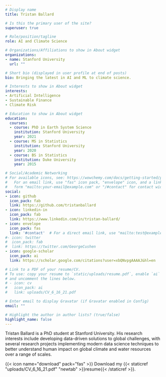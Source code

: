 ```yaml
---
# Display name
title: Tristan Ballard

# Is this the primary user of the site?
superuser: true

# Role/position/tagline
role: AI and Climate Science

# Organizations/Affiliations to show in About widget
organizations:
- name: Stanford University
  url: ""

# Short bio (displayed in user profile at end of posts)
bio: Bringing the latest in AI and ML to climate science.

# Interests to show in About widget
interests:
- Artificial Intelligence
- Sustainable Finance
- Climate Risk

# Education to show in About widget
education:
  courses:
  - course: PhD in Earth System Science
    institution: Stanford University
    year: 2021
  - course: MS in Statistics
    institution: Stanford University
    year: 2020
  - course: BS in Statistics
    institution: Duke University
    year: 2015

# Social/Academic Networking
# For available icons, see: https://wowchemy.com/docs/getting-started/page-builder/#icons
#   For an email link, use "fas" icon pack, "envelope" icon, and a link in the
#   form "mailto:your-email@example.com" or "/#contact" for contact widget.
social:
- icon: github
  icon_pack: fab
  link: https://github.com/tristanballard
- icon: linkedin-in
  icon_pack: fab
  link: https://www.linkedin.com/in/tristan-ballard/
- icon: envelope
  icon_pack: fas
  link: '#contact'  # For a direct email link, use "mailto:test@example.org".
#- icon: twitter
#  icon_pack: fab
#  link: https://twitter.com/GeorgeCushen
- icon: google-scholar
  icon_pack: ai
  link: https://scholar.google.com/citations?user=xbQNvpgAAAAJ&hl=en

# Link to a PDF of your resume/CV.
# To use: copy your resume to `static/uploads/resume.pdf`, enable `ai` icons in `params.toml`, 
# and uncomment the lines below.
# - icon: cv
#   icon_pack: ai
#   link: uploads/CV_6_16_21.pdf

# Enter email to display Gravatar (if Gravatar enabled in Config)
email: ""

# Highlight the author in author lists? (true/false)
highlight_name: false
---
```


Tristan Ballard is a PhD student at Stanford University. His research interests include developing data-driven solutions to global challenges, with several research projects implementing modern data science techniques to better understand human impact on global climate and water resources over a range of scales. 

{{< icon name="download" pack="fas" >}} Download my {{< staticref "uploads/CV_6_16_21.pdf" "newtab" >}}resume{{< /staticref >}}.
